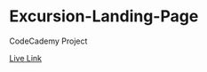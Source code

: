 # Excursion-Landing-Page
CodeCademy Project


[Live Link](https://w1lsoncodes.github.io/Excursion-Landing-Page/)
